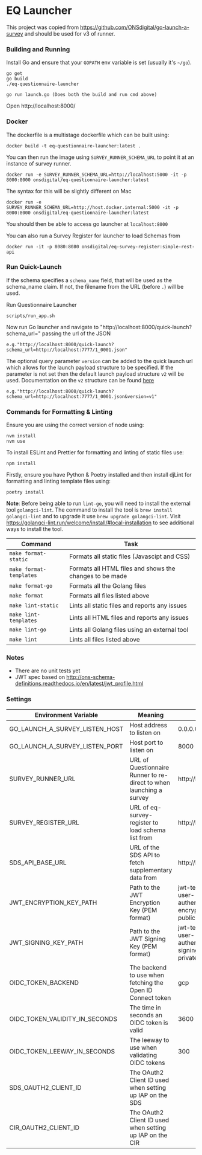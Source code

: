 # EQ Launcher

This project was copied from https://github.com/ONSdigital/go-launch-a-survey and should be used for v3 of runner.

### Building and Running
Install Go and ensure that your `GOPATH` env variable is set (usually it's `~/go`).

```
go get
go build
./eq-questionnaire-launcher

go run launch.go (Does both the build and run cmd above)
```

Open http://localhost:8000/

### Docker
The dockerfile is a multistage dockerfile which can be built using:

```
docker build -t eq-questionnaire-launcher:latest .
```

You can then run the image using `SURVEY_RUNNER_SCHEMA_URL` to point it at an instance of survey runner.

```
docker run -e SURVEY_RUNNER_SCHEMA_URL=http://localhost:5000 -it -p 8000:8000 onsdigital/eq-questionnaire-launcher:latest
```

The syntax for this will be slightly different on Mac

```
docker run -e SURVEY_RUNNER_SCHEMA_URL=http://host.docker.internal:5000 -it -p 8000:8000 onsdigital/eq-questionnaire-launcher:latest
```

You should then be able to access go launcher at `localhost:8000`

You can also run a Survey Register for launcher to load Schemas from

```
docker run -it -p 8080:8080 onsdigital/eq-survey-register:simple-rest-api
```

### Run Quick-Launch
If the schema specifies a `schema_name` field, that will be used as the schema_name claim. If not, the filename from the URL (before `.`) will be used.

Run Questionnaire Launcher
```
scripts/run_app.sh
```
Now run Go launcher and navigate to "http://localhost:8000/quick-launch?schema_url=" passing the url of the JSON
```
e.g."http://localhost:8000/quick-launch?schema_url=http://localhost:7777/1_0001.json"
```

The optional query parameter `version` can be added to the quick launch url which allows for the launch payload structure to be specified. If the parameter is not set then the default launch payload structure `v2` will be used.
Documentation on the `v2` structure can be found [here](https://github.com/ONSdigital/ons-schema-definitions/blob/v3/docs/rm_to_eq_runner_payload_v2.rst)
```
e.g."http://localhost:8000/quick-launch?schema_url=http://localhost:7777/1_0001.json&version=v1"
```

### Commands for Formatting & Linting
Ensure you are using the correct version of node using:
``` shell
nvm install
nvm use
```
To install ESLint and Prettier for formatting and linting of static files use:
``` shell
npm install
```
Firstly, ensure you have Python & Poetry installed and then install djLint for formatting and linting template files using:
```shell
poetry install
```

 **Note**: Before being able to run `lint-go`, 
you will need to install the external tool `golangci-lint`. The command to install the tool is 
`brew install golangci-lint` and to upgrade it use `brew upgrade golangci-lint`. Visit
https://golangci-lint.run/welcome/install/#local-installation to see additional ways to install the tool.

| Command                 | Task                                                    |
|-------------------------|---------------------------------------------------------|
| `make format-static`    | Formats all static files (Javascipt and CSS)            |
| `make format-templates` | Formats all HTML files and shows the changes to be made |
| `make format-go`        | Formats all the Golang files                            |
| `make format`           | Formats all files listed above                          |
| `make lint-static`      | Lints all static files and reports any issues           |
| `make lint-templates`   | Lints all HTML files and reports any issues             |
| `make lint-go`          | Lints all Golang files using an external tool           |
| `make lint`             | Lints all files listed above                            |

### Notes
* There are no unit tests yet
* JWT spec based on http://ons-schema-definitions.readthedocs.io/en/latest/jwt_profile.html

### Settings

| Environment Variable           | Meaning                                                             | Default                                                                |
|--------------------------------|---------------------------------------------------------------------|------------------------------------------------------------------------|
| GO_LAUNCH_A_SURVEY_LISTEN_HOST | Host address  to listen on                                          | 0.0.0.0                                                                |
| GO_LAUNCH_A_SURVEY_LISTEN_PORT | Host port to listen on                                              | 8000                                                                   |
| SURVEY_RUNNER_URL              | URL of Questionnaire Runner to re-direct to when launching a survey | http://localhost:5000                                                  |
| SURVEY_REGISTER_URL            | URL of eq-survey-register to load schema list from                  | http://localhost:8080                                                  |
| SDS_API_BASE_URL               | URL of the SDS API to fetch supplementary data from                 | http://localhost:5003                                                  |
| JWT_ENCRYPTION_KEY_PATH        | Path to the JWT Encryption Key (PEM format)                         | jwt-test-keys/sdc-user-authentication-encryption-sr-public-key.pem     |
| JWT_SIGNING_KEY_PATH           | Path to the JWT Signing Key (PEM format)                            | jwt-test-keys/sdc-user-authentication-signing-launcher-private-key.pem |
| OIDC_TOKEN_BACKEND             | The backend to use when fetching the Open ID Connect token          | gcp                                                                    |
| OIDC_TOKEN_VALIDITY_IN_SECONDS | The time in seconds an OIDC token is valid                          | 3600                                                                   |
| OIDC_TOKEN_LEEWAY_IN_SECONDS   | The leeway to use when validating OIDC tokens                       | 300                                                                    |
| SDS_OAUTH2_CLIENT_ID           | The OAuth2 Client ID used when setting up IAP on the SDS            |                                                                        |
| CIR_OAUTH2_CLIENT_ID           | The OAuth2 Client ID used when setting up IAP on the CIR            |                                                                        |
